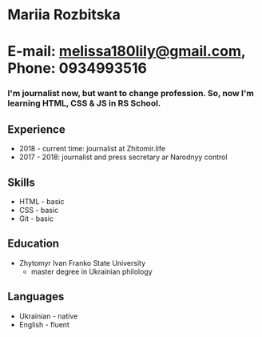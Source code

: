 # Mariia Rozbitska
# E-mail: melissa180lily@gmail.com, Phone: 0934993516

### I'm journalist now, but want to change profession. So, now I'm learning HTML, CSS & JS in RS School. 

## Experience

* 2018 - current time: journalist at Zhitomir.life 
* 2017 - 2018: journalist and press secretary ar Narodnyy control

## Skills

* HTML - basic
* CSS - basic
* Git - basic

## Education

* Zhytomyr Ivan Franko State University
  * master degree in Ukrainian philology

## Languages

* Ukrainian - native
* English - fluent








